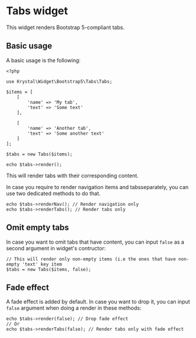 # Tabs widget
This widget renders Bootstrap 5-compliant tabs.

## Basic usage
 A basic usage is the following:
 
    <?php
    
    use Krystal\Widget\Bootstrap5\Tabs\Tabs;
    
    $items = [
        [
            'name' => 'My tab',
            'text' => 'Some text'
        ],
        
        [
            'name' => 'Another tab',
            'text' => 'Some another text'
        ]
    ];
    
    $tabs = new Tabs($items);
    
    echo $tabs->render();

This will render tabs with their corresponding content. 

In case you require to render navigation items and tabsseparately, you can use two dedicated methods to do that.

    echo $tabs->renderNav(); // Render navigation only
    echo $tabs->renderTabs(); // Render tabs only

## Omit empty tabs

In case you want to omit tabs that have content, you can input `false` as a second argument in widget's contructor:

    // This will render only non-empty items (i.e the ones that have non-empty 'text' key item 
    $tabs = new Tabs($items, false);

## Fade effect

A fade effect is added by default. In case you want to drop it, you can input `false` argument when doing a render in these methods:

    echo $tabs->render(false); // Drop fade effect
    // Or
    echo $tabs->renderTabs(false); // Render tabs only with fade effect